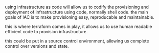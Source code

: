 using infrastructure as code will allow us to codify the provisioning and deployment of infrastructure using code, normally shell code.
the main goals of IAC is to make provisioning easy, reproducable and maintainable.

this is where terraform comes in play, it allows us to use human readable efficient code to provision infrastructure.

this could be put in a source control environment, allowing us complete control over versions and state.

